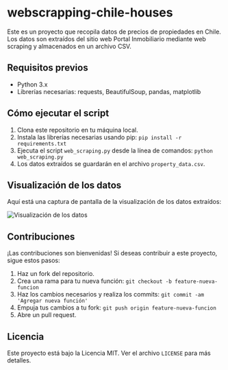 # webscrapping-chile-houses


Este es un proyecto que recopila datos de precios de propiedades en Chile. Los datos son extraídos del sitio web Portal Inmobiliario mediante web scraping y almacenados en un archivo CSV.

## Requisitos previos

- Python 3.x
- Librerías necesarias: requests, BeautifulSoup, pandas, matplotlib

## Cómo ejecutar el script

1. Clona este repositorio en tu máquina local.
2. Instala las librerías necesarias usando pip: `pip install -r requirements.txt`
3. Ejecuta el script `web_scraping.py` desde la línea de comandos: `python web_scraping.py`
4. Los datos extraídos se guardarán en el archivo `property_data.csv`.

## Visualización de los datos

Aquí está una captura de pantalla de la visualización de los datos extraídos:

![Visualización de los datos](websrapping-chile-houses/Screenshot_1.png)

## Contribuciones

¡Las contribuciones son bienvenidas! Si deseas contribuir a este proyecto, sigue estos pasos:

1. Haz un fork del repositorio.
2. Crea una rama para tu nueva función: `git checkout -b feature-nueva-funcion`
3. Haz los cambios necesarios y realiza los commits: `git commit -am 'Agregar nueva función'`
4. Empuja tus cambios a tu fork: `git push origin feature-nueva-funcion`
5. Abre un pull request.

## Licencia

Este proyecto está bajo la Licencia MIT. Ver el archivo `LICENSE` para más detalles.
